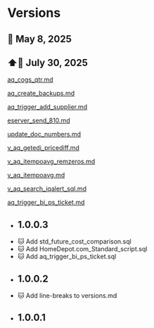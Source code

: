 # Versions

## 📅 May 8, 2025
## ⬆️📅 July 30, 2025

[aq_cogs_qtr.md](aq_cogs_qtr.md)

[aq_create_backups.md](aq_create_backups.md)

[aq_trigger_add_supplier.md](aq_trigger_add_supplier.md)

[eserver_send_810.md](eserver_send_810.md)

[update_doc_numbers.md](update_doc_numbers.md)

[v_aq_getedi_pricediff.md](v_aq_getedi_pricediff.md)

[v_aq_itempoavg_remzeros.md](v_aq_itempoavg_remzeros.md)

[v_aq_itempoavg.md](v_aq_itempoavg.md)

[v_aq_search_iqalert_sql.md](v_aq_search_iqalert_sql.md)

[aq_trigger_bi_ps_ticket.md](aq_trigger_bi_ps_ticket.md)

* ## 1.0.0.3
*   🐱 Add std_future_cost_comparison.sql
*   🐱 Add HomeDepot.com_Standard_script.sql
*   🐱 Add aq_trigger_bi_ps_ticket.sql
* ## 1.0.0.2
*   🐱 Add line-breaks to versions.md
* ## 1.0.0.1
